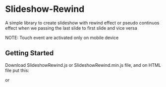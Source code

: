 # Slideshow-Rewind
A simple library to create slideshow with rewind effect or pseudo continuos effect when we passing the last slide to first slide and vice versa

NOTE: Touch event are activated only on mobile device

## Getting Started

Download SlideshowRewind.js or SlideshowRewind.min.js file, and on HTML file put this:

<script src="SlideshowRewind.min.js"></script>

or

<script src="SlideshowRewind.js"></script>

